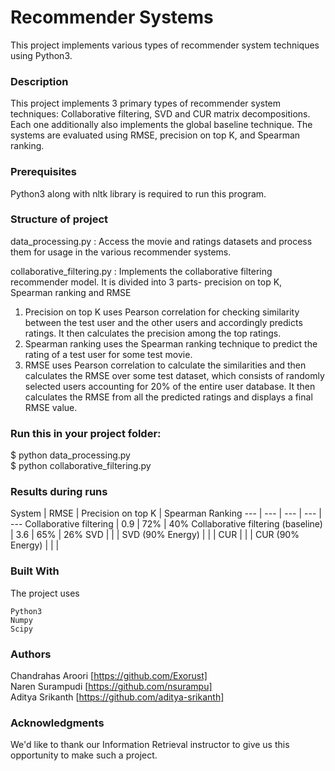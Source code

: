 # Recommender Systems

This project implements various types of recommender system techniques using Python3.

### Description

This project implements 3 primary types of recommender system techniques: Collaborative filtering, SVD and CUR matrix decompositions. Each one additionally also implements
the global baseline technique. The systems are evaluated using RMSE, precision on top K, and Spearman ranking.

### Prerequisites

Python3 along with nltk library is required to run this program.

### Structure of project

data_processing.py : Access the movie and ratings datasets and process them for usage in the various recommender systems.

collaborative_filtering.py : Implements the collaborative filtering recommender model. It is divided into 3 parts- precision on top K, Spearman ranking and RMSE
1. Precision on top K uses Pearson correlation for checking similarity between the test user and the other users and accordingly predicts ratings. It then calculates the precision among the top ratings.
2. Spearman ranking uses the Spearman ranking technique to predict the rating of a test user for some test movie.
3. RMSE uses Pearson correlation to calculate the similarities and then calculates the RMSE over some test dataset, which consists of randomly selected users accounting for
20% of the entire user database. It then calculates the RMSE from all the predicted ratings and displays a final RMSE value.

### Run this in your project folder:

$ python data_processing.py </br>
$ python collaborative_filtering.py

### Results during runs

System | RMSE | Precision on top K | Spearman Ranking
--- | --- | --- | --- | ---
Collaborative filtering | 0.9 | 72% | 40%
Collaborative filtering (baseline) | 3.6 | 65% | 26%
SVD | | |
SVD (90% Energy) | | |
CUR | | |
CUR (90% Energy) | | | 

### Built With

The project uses

    Python3
    Numpy
    Scipy

### Authors

Chandrahas Aroori [https://github.com/Exorust] </br>
Naren Surampudi [https://github.com/nsurampu] </br>
Aditya Srikanth [https://github.com/aditya-srikanth]

### Acknowledgments

We'd like to thank our Information Retrieval instructor to give us this opportunity to make such a project.

